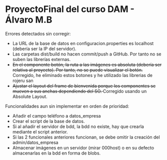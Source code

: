 # ProyectoFinal del curso DAM - Álvaro M.B

Errores detectados sin corregir:
  - La URL de la base de datos en configuracion.properties es localhost (debería ser la IP del servidor).
  - Las carpetas dist/build no hacen commit/push a GitHub. Por tanto no se suben las librerías externas.
  - <del>En el componente botón, la ruta a las imágenes es absoluta (debería ser relativa al proyecto). Por tanto, no 
     se puede visualizar el botón. </del> Corregido, he eliminado estos botones y he utilizado las librerias de rojeru san
  - <del>Ajustar el layout del frame de bienvenida porque los componentes se mueven a sus anchas dependiendo del SO. </del>
      Corregido usando un Absolute Layout.

Funcionalidades aun sin implementar en orden de prioridad:
  - Añadir el campo teléfono a datos_empresa
  - Crear el script de la base de datos.
  - Si al añadir el servidor de bdd, la bdd no existe, hay que crearla mediante el script anterior.
  - Si las 2 funcionales anteriores funcionan, se debe omitir la creación del admin/datos_empresa
  - Almacenar imágenes en un servidor (mirar 000host) o en su defecto almacenarlas en la bdd en forma de blobs.
